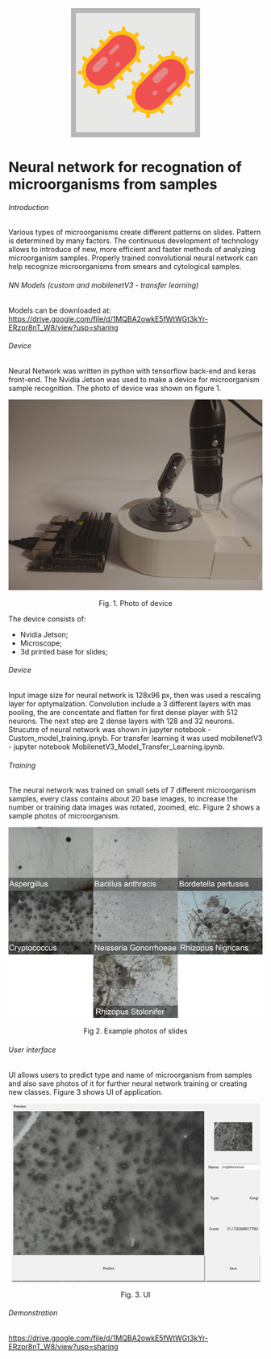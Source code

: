 <p align="center">
<img src="/doc/logo.png">
</p>

# Neural network for recognation of microorganisms from samples

###### Introduction
   Various types of microorganisms create different patterns on slides. Pattern is determined by many factors. The continuous development of technology allows to introduce of new, more efficient and faster methods of analyzing microorganism samples. Properly trained convolutional neural network can help recognize microorganisms from smears and cytological samples.

###### NN Models (custom and mobilenetV3 - transfer learning)
Models can be downloaded at:
https://drive.google.com/file/d/1MQBA2owkE5fWtWGt3kYr-ERzpr8nT_W8/view?usp=sharing

###### Device
  Neural Network was written in python with tensorflow back-end and keras front-end. The Nvidia Jetson was used to make a device for microorganism sample recognition. The photo of device was shown on figure 1.
  
  
<p align="center">
<img src="./doc/microscope.png">
</p>

<p align="center">
Fig. 1. Photo of device
</p>

The device consists of:
* Nvidia Jetson; 
* Microscope;
* 3d printed base for slides;



###### Device
  Input image size for neural network is 128x96 px, then was used a rescaling layer for optymalzation. Convolution include a 3 different layers with mas pooling, the are concentate and flatten for first dense player with 512 neurons. The next step are 2 dense layers with 128 and 32 neurons. Strucutre of neural network was shown in jupyter notebook - Custom_model_training.ipnyb. For transfer learning it was used mobilenetV3 - jupyter notebook MobilenetV3_Model_Transfer_Learning.ipynb.
  

###### Training
  The neural network was trained on small sets of 7 different microorganism samples, every class contains about 20 base images, to increase the number or training data images was rotated, zoomed,  etc. Figure 2 shows a sample photos of microorganism.

<p align="center">
<img src="/doc/bacteria.png">
</p>

<p align="center">
Fig 2. Example photos of slides
</p>


###### User interface
UI allows users to predict type and name of microorganism from samples and also save photos of it for further neural network training or creating new classes. Figure 3 shows UI of application.


<p align="center">
<img src="./doc/ui.png">
</p>

<p align="center">
Fig. 3. UI
</p>

###### Demonstration

https://drive.google.com/file/d/1MQBA2owkE5fWtWGt3kYr-ERzpr8nT_W8/view?usp=sharing
